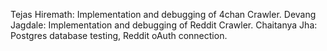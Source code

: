 Tejas Hiremath: Implementation and debugging of 4chan Crawler.
Devang Jagdale: Implementation and debugging of Reddit Crawler.
Chaitanya Jha:  Postgres database testing, Reddit oAuth connection.